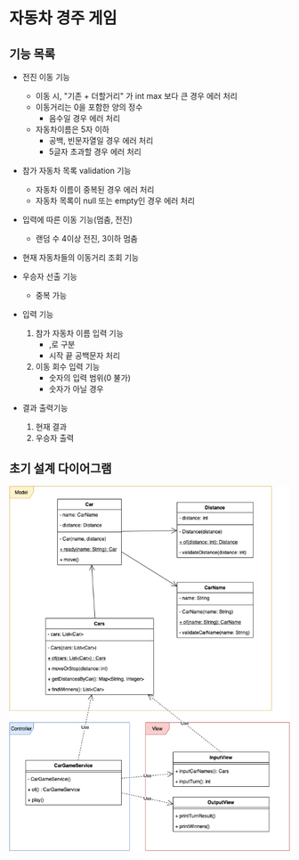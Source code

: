 # 자동차 경주 게임
## 기능 목록
- 전진 이동 기능
  - 이동 시, "기존 + 더할거리" 가 int max 보다 큰 경우 에러 처리
  - 이동거리는 0을 포함한 양의 정수
    - 음수일 경우 에러 처리
  - 자동차이름은 5자 이하
    - 공백, 빈문자열일 경우 에러 처리
    - 5글자 초과할 경우 에러 처리
- 참가 자동차 목록 validation 기능
  - 자동차 이름이 중복된 경우 에러 처리
  - 자동차 목록이 null 또는 empty인 경우 에러 처리
    
- 입력에 따른 이동 기능(멈춤, 전진)
  - 랜덤 수 4이상 전진, 3이하 멈춤
- 현재 자동차들의 이동거리 조회 기능
- 우승자 선출 기능
  - 중복 가능
- 입력 기능
  1. 참가 자동차 이름 입력 기능
     - ,로 구분
     - 시작 끝 공백문자 처리
  2. 이동 회수 입력 기능
     - 숫자의 입력 범위(0 불가)
     - 숫자가 아닐 경우
- 결과 출력기능
  1. 현재 결과
  2. 우승자 출력

## 초기 설계 다이어그램
![초기다이어그램](./img/클래스다이어그램(초기).png)